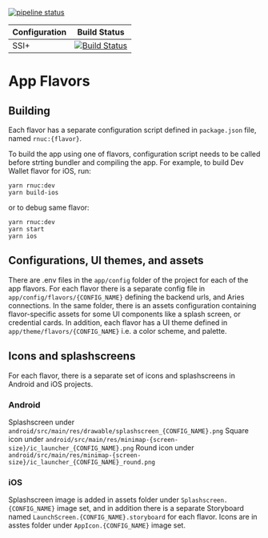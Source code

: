 [![pipeline status](https://gitlab.procivis.ch/procivis/one/one-wallet/badges/master/pipeline.svg)](https://gitlab.procivis.ch/procivis/one/one-wallet/-/pipelines)

| Configuration |                                                                           Build Status                                                                            |
| ------------- | :---------------------------------------------------------------------------------------------------------------------------------------------------------------: |
| SSI+          | [![Build Status](https://app.bitrise.io/app/079ca4bd895e3f5b/status.svg?token=y7WWrQz9-9hOi6grH18Pog&branch=master)](https://app.bitrise.io/app/079ca4bd895e3f5b) |

# App Flavors

## Building

Each flavor has a separate configuration script defined in `package.json` file, named `rnuc:{flavor}`.

To build the app using one of flavors, configuration script needs to be called before strting bundler and compiling the app. For example, to build Dev Wallet flavor for iOS, run:

```
yarn rnuc:dev
yarn build-ios
```

or to debug same flavor:

```
yarn rnuc:dev
yarn start
yarn ios
```

## Configurations, UI themes, and assets

There are .env files in the `app/config` folder of the project for each of the app flavors. For each flavor there is a separate config file in `app/config/flavors/{CONFIG_NAME}` defining the backend urls, and Aries connections. In the same folder, there is an assets configuration containing flavor-specific assets for some UI components like a splash screen, or credential cards. In addition, each flavor has a UI theme defined in `app/theme/flavors/{CONFIG_NAME}` i.e. a color scheme, and palette.

## Icons and splashscreens

For each flavor, there is a separate set of icons and splashscreens in Android and iOS projects.

### Android

Splashscreen under `android/src/main/res/drawable/splashscreen_{CONFIG_NAME}.png`
Square icon under `android/src/main/res/minimap-{screen-size}/ic_launcher_{CONFIG_NAME}.png`
Round icon under `android/src/main/res/minimap-{screen-size}/ic_launcher_{CONFIG_NAME}_round.png`

### iOS

Splashscreen image is added in assets folder under `Splashscreen.{CONFIG_NAME}` image set, and in addition there is a separate Storyboard named `LaunchScreen.{CONFIG_NAME}.storyboard` for each flavor.
Icons are in asstes folder under `AppIcon.{CONFIG_NAME}` image set.

